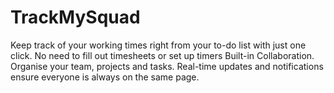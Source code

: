 # TrackMySquad
Keep track of your working times right from your to-do list with just one click. No need to fill out timesheets or set up timers Built-in Collaboration.
Organise your team, projects and tasks. Real-time updates and notifications ensure everyone is always on the same page.
